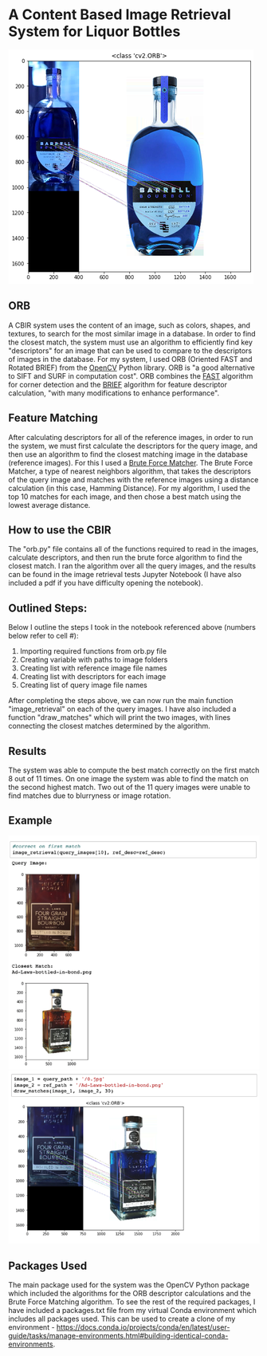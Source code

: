 # A Content Based Image Retrieval System for Liquor Bottles
![matches](https://github.com/briansrebrenik/cbir/blob/master/example.png)

## ORB
A CBIR system uses the content of an image, such as colors, shapes, and textures,
to search for the most similar image in a database.
In order to find the closest match, the system must use an algorithm to efficiently
find key "descriptors" for an image that can be used to compare to the descriptors
of images in the database.
For my system, I used ORB (Oriented FAST and Rotated BRIEF) from the [OpenCV](https://opencv-python-tutroals.readthedocs.io/en/latest/py_tutorials/py_feature2d/py_orb/py_orb.html) Python library.
ORB is "a good alternative to SIFT and SURF in computation cost".
ORB combines the [FAST](https://opencv-python-tutroals.readthedocs.io/en/latest/py_tutorials/py_feature2d/py_fast/py_fast.html) algorithm for corner detection and the [BRIEF](https://opencv-python-tutroals.readthedocs.io/en/latest/py_tutorials/py_feature2d/py_brief/py_brief.html)
algorithm for feature descriptor calculation, "with many modifications to enhance
performance".

## Feature Matching
After calculating descriptors for all of the reference images, in order to run
the system, we must first calculate the descriptors for the query image, and then
use an algorithm to find the closest matching image in the database (reference
  images). For this I used a [Brute Force Matcher](https://opencv-python-tutroals.readthedocs.io/en/latest/py_tutorials/py_feature2d/py_matcher/py_matcher.html#).
  The Brute Force Matcher, a type of nearest neighbors algorithm, that takes the
  descriptors of the query image and matches with the reference images using a
  distance calculation (in this case, Hamming Distance).
  For my algorithm, I used the top 10 matches for each image,
  and then chose a best match using the lowest average distance.

## How to use the CBIR
The "orb.py" file contains all of the functions required to read in the images,
calculate descriptors, and then run the brute force algorithm to find the closest match.
I ran the algorithm over all the query images, and the results can be found in the
image retrieval tests Jupyter Notebook (I have also included a pdf if you have
  difficulty opening the notebook).

## Outlined Steps:
Below I outline the steps I took in the notebook referenced above (numbers below
  refer to cell #):
1. Importing required functions from orb.py file
2. Creating variable with paths to image folders
3. Creating list with reference image file names
4. Creating list with descriptors for each image
5. Creating list of query image file names

After completing the steps above, we can now run the main function "image_retrieval"
on each of the query images.
I have also included a function "draw_matches" which will print the two images,
with lines connecting the closest matches determined by the algorithm.


## Results
The system was able to compute the best match correctly on the first match 8 out
of 11 times.
On one image the system was able to find the match on the second highest match.
Two out of the 11 query images were unable to find matches due to blurryness or
image rotation.

## Example
![example2](https://github.com/briansrebrenik/cbir/blob/master/example2.png)
![example3](https://github.com/briansrebrenik/cbir/blob/master/example3.png)


## Packages Used
The main package used for the system was the OpenCV Python package which included
the algorithms for the ORB descriptor calculations and the Brute Force Matching
algorithm.
To see the rest of the required packages, I have included a packages.txt file from my virtual
Conda environment which includes all packages used. This can be used to create a
clone of my environment -  https://docs.conda.io/projects/conda/en/latest/user-guide/tasks/manage-environments.html#building-identical-conda-environments.
